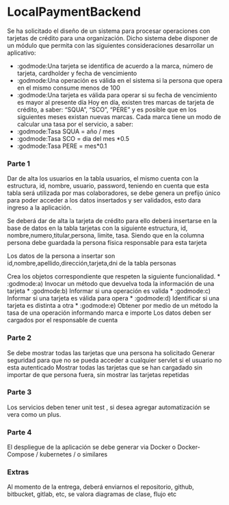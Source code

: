 # LocalPaymentBackend

Se ha solicitado el diseño de un sistema para procesar operaciones con tarjetas de crédito para una organización. Dicho sistema debe disponer de un módulo que permita con las siguientes consideraciones desarrollar un aplicativo:
* :godmode:Una tarjeta se identifica de acuerdo a la marca, número de tarjeta, cardholder y fecha de vencimiento
* :godmode:Una operación es válida en el sistema si la persona que opera en el mismo consume menos de 100
* :godmode:Una tarjeta es válida para operar si su fecha de vencimiento es mayor al presente día
Hoy en día, existen tres marcas de tarjeta de crédito, a saber: “SQUA”, “SCO”, “PERE” y es posible que en los siguientes meses existan nuevas marcas. Cada marca tiene un modo de calcular una tasa por el servicio, a saber:
* :godmode:Tasa SQUA = año / mes
* :godmode:Tasa SCO    = dia del mes *0.5
* :godmode:Tasa PERE  = mes*0.1


 
### Parte 1
Dar de alta los usuarios en la tabla usuarios, el mismo cuenta con la estructura, id, nombre, usuario, password, teniendo en cuenta que esta tabla será utilizada por mas colaboradores, se debe genera un prefijo único para poder acceder a los datos insertados y ser validados, esto dara ingreso a la aplicación.
 
Se deberá dar de alta la tarjeta de crédito para ello deberá insertarse en la base de datos en la tabla tarjetas con la siguiente estructura, id, nombre,numero,titular,persona, limite, tasa. Siendo que en la columna persona debe guardada la persona física responsable para esta tarjeta
 
Los datos de la persona a insertar son id,nombre,apellido,dirección,tarjeta,dni de la tabla personas
 
Crea los objetos correspondiente que respeten la siguiente funcionalidad.
     * :godmode:a)                    Invocar un método que devuelva toda la información de una tarjeta
     * :godmode:b)                    Informar si una operación es valida
     * :godmode:c)                    Informar si una tarjeta es válida para opera
     * :godmode:d)                    Identificar si una tarjeta es distinta a otra
     * :godmode:e)                    Obtener por medio de un método la tasa de una operación informando marca e importe
Los datos deben ser cargados por el responsable de cuenta
 
### Parte 2
Se debe mostrar todas las tarjetas que una persona ha solicitado
Generar seguridad para que no se pueda acceder a cualquier servlet si el usuario no esta autenticado
Mostrar todas las tarjetas que se han cargadado sin importar de que persona fuera,  sin mostrar las tarjetas repetidas

### Parte 3 
Los servicios deben tener unit test , si desea agregar automatización se vera como un plus.
 
### Parte 4 
El despliegue de la aplicación se debe generar via Docker o Docker-Compose  / kubernetes / o similares 

### Extras
Al momento de la entrega, deberá enviarnos el repositorio, github, bitbucket, gitlab, etc, se valora diagramas de clase, flujo etc

 

